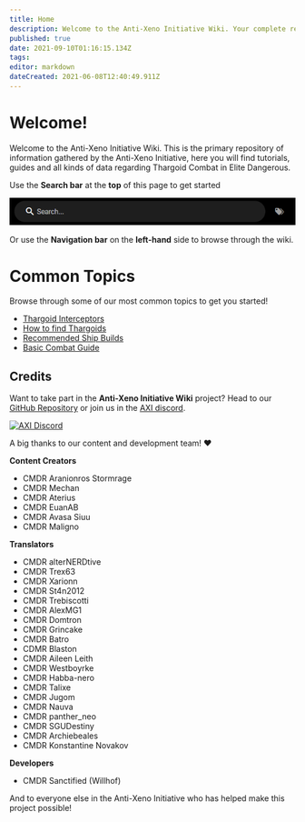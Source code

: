 ```yaml
---
title: Home
description: Welcome to the Anti-Xeno Initiative Wiki. Your complete repository for Anti-Xeno Combat.
published: true
date: 2021-09-10T01:16:15.134Z
tags: 
editor: markdown
dateCreated: 2021-06-08T12:40:49.911Z
---
```


# Welcome!

Welcome to the Anti-Xeno Initiative Wiki. This is the primary repository of information gathered by the Anti-Xeno Initiative, here you will find tutorials, guides and all kinds of data regarding Thargoid Combat in Elite Dangerous.

Use the **Search bar** at the **top** of this page to get started

![](/img/2021-06-21_15_15_32-home___anti-xeno_initiative_wiki_-_beta.png)

Or use the **Navigation bar** on the **left-hand** side to browse through the wiki.

# Common Topics
Browse through some of our most common topics to get you started!

- [Thargoid Interceptors](/en/interceptors)
- [How to find Thargoids](/en/finding-thargoids)
- [Recommended Ship Builds](/en/builds)
- [Basic Combat Guide](/en/basic-combat-guide)

## Credits

Want to take part in the **Anti-Xeno Initiative Wiki** project? Head to our [GitHub Repository](https://github.com/antixenoinitiative/axiwiki) or join us in the [AXI discord](https://discord.gg/bqmDxdm).

[![AXI Discord](https://discord.com/api/guilds/380246809076826112/embed.png?style=banner3)](https://discord.gg/bqmDxdm)

A big thanks to our content and development team! ❤️

**Content Creators**

-   CMDR Aranionros Stormrage
-   CMDR Mechan
-   CMDR Aterius
-   CMDR EuanAB
-   CMDR Avasa Siuu
-   CMDR Maligno

**Translators**

-   CMDR alterNERDtive
-   CMDR Trex63
-   CMDR Xarionn
-   CMDR St4n2012
-   CMDR Trebiscotti
-   CMDR AlexMG1
-   CMDR Domtron
-   CMDR Grincake
-   CMDR Batro
-   CDMR Blaston
-   CMDR Aileen Leith
-   CMDR Westboyrke
-   CMDR Habba-nero
-   CMDR Talixe
-   CMDR Jugom
-   CMDR Nauva
-   CMDR panther\_neo
-   CMDR SGUDestiny
-   CMDR Archiebeales
-   CMDR Konstantine Novakov

**Developers**

-   CMDR Sanctified (Willhof)

And to everyone else in the Anti-Xeno Initiative who has helped make this project possible!